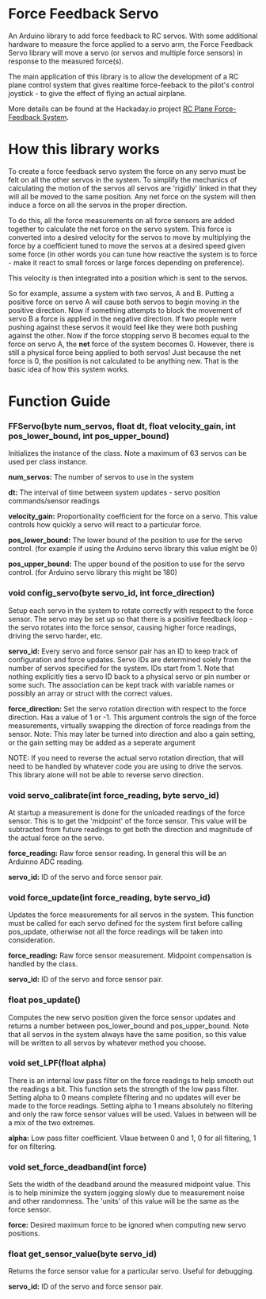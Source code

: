 # Force Feedback Servo

An Arduino library to add force feedback to RC servos. With some additional hardware to measure the force applied to a servo arm, the Force Feedback Servo library will move a servo (or servos and multiple force sensors) in response to the measured force(s). 

The main application of this library is to allow the development of a RC plane control system that gives realtime force-feeback to the pilot's control joystick - to give the effect of flying an actual airplane. 

More details can be found at the Hackaday.io project [RC Plane Force-Feedback System](https://hackaday.io/project/164194-rc-plane-force-feedback-system). 

# How this library works
To create a force feedback servo system the force on any servo must be felt on all the other servos in the system. To simplify the mechanics of calculating the motion of the servos all servos are 'rigidly' linked in that they will all be moved to the same position. Any net force on the system will then induce a force on all the servos in the proper direction. 

To do this, all the force measurements on all force sensors are added together to calculate the net force on the servo system. This force is converted into a desired velocity for the servos to move by multiplying the force by a coefficient tuned to move the servos at a desired speed given some force (in other words you can tune how reactive the system is to force - make it react to small forces or large forces depending on preference). 

This velocity is then integrated into a position which is sent to the servos. 

So for example, assume a system with two servos, A and B. Putting a positive force on servo A will cause both servos to begin moving in the positive direction. Now if something attempts to block the movement of servo B a force is applied in the negative direction. If two people were pushing against these servos it would feel like they were both pushing against the other. Now if the force stopping servo B becomes equal to the force on servo A, the **net** force of the system becomes 0. However, there is still a physical force being applied to both servos! Just because the net force is 0, the position is not calculated to be anything new. That is the basic idea of how this system works. 

# Function Guide

### FFServo(byte num_servos, float dt, float velocity_gain, int pos_lower_bound, int pos_upper_bound)
Initializes the instance of the class. Note a maximum of 63 servos can be used per class instance.

**num_servos:** The number of servos to use in the system

**dt:** The interval of time between system updates - servo position commands/sensor readings

**velocity_gain:** Proportionality coefficient for the force on a servo. This value controls how quickly a servo will react to a particular force. 

**pos_lower_bound:** The lower bound of the position to use for the servo control. (for example if using the Arduino servo library this value might be 0)

**pos_upper_bound:** The upper bound of the position to use for the servo control. (for Arduino servo library this might be 180)

### void config_servo(byte servo_id, int force_direction)
Setup each servo in the system to rotate correctly with respect to the force sensor. The servo may be set up so that there is a positive feedback loop - the servo rotates into the force sensor, causing higher force readings, driving the servo harder, etc. 

**servo_id:** Every servo and force sensor pair has an ID to keep track of configuration and force updates. Servo IDs are determined solely from the number of servos specified for the system. IDs start from 1. 
Note that nothing explicitly ties a servo ID back to a physical servo or pin number or some such. The association can be kept track with variable names or possibly an array or struct with the correct values. 

**force_direction:** Set the servo rotation direction with respect to the force direction. Has a value of 1 or -1. This argument controls the sign of the force measurements, virtually swapping the direction of force readings from the sensor. 
Note: This may later be turned into direction and also a gain setting, or the gain setting may be added as a seperate argument

NOTE: If you need to reverse the actual servo rotation direction, that will need to be handled by whatever code you are using to drive the servos. This library alone will not be able to reverse servo direction. 

### void servo_calibrate(int force_reading, byte servo_id)
At startup a measurement is done for the unloaded readings of the force sensor. This is to get the 'midpoint' of the force sensor. This value will be subtracted from future readings to get both the direction and magnitude of the actual force on the servo. 

**force_reading:** Raw force sensor reading. In general this will be an Arduinno ADC reading. 

**servo_id:** ID of the servo and force sensor pair. 

### void force_update(int force_reading, byte servo_id)
Updates the force measurements for all servos in the system. This function must be called for each servo defined for the system first before calling pos_update, otherwise not all the force readings will be taken into consideration. 

**force_reading:** Raw force sensor measurement. Midpoint compensation is handled by the class. 

**servo_id:** ID of the servo and force sensor pair. 

### float pos_update()
Computes the new servo position given the force sensor updates and returns a number between pos_lower_bound and pos_upper_bound. Note that all servos in the system always have the same position, so this value will be written to all servos by whatever method you choose. 

### void set_LPF(float alpha)
There is an internal low pass filter on the force readings to help smooth out the readings a bit. This function sets the strength of the low pass filter. Setting alpha to 0 means complete filtering and no updates will ever be made to the force readings. Setting alpha to 1 means absolutely no filtering and only the raw force sensor values will be used. Values in between will be a mix of the two extremes. 

**alpha:** Low pass filter coefficient. Vlaue between 0 and 1, 0 for all filtering, 1 for on filtering. 

### void set_force_deadband(int force)
Sets the width of the deadband around the measured midpoint value. This is to help minimize the system jogging slowly due to measurement noise and other randomness. The 'units' of this value will be the same as the force sensor. 

**force:** Desired maximum force to be ignored when computing new servo positions. 

### float get_sensor_value(byte servo_id)
Returns the force sensor value for a particular servo. Useful for debugging. 

**servo_id:** ID of the servo and force sensor pair. 
